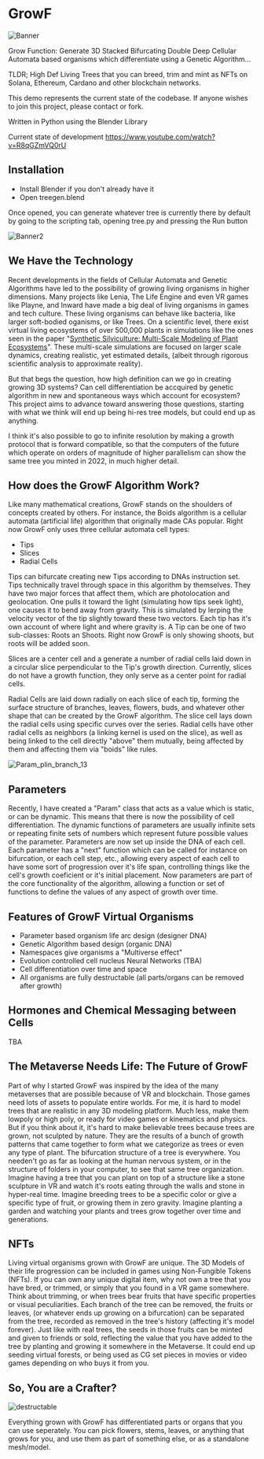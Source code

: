 # GrowF
![Banner](https://user-images.githubusercontent.com/1012779/144693909-a46458a3-2b72-4e3c-84ed-038187e7eac6.png)

Grow Function: Generate 3D Stacked Bifurcating Double Deep Cellular Automata based organisms which differentiate using a Genetic Algorithm... 

TLDR; High Def Living Trees that you can breed, trim and mint as NFTs on Solana, Ethereum, Cardano and other blockchain networks.

This demo represents the current state of the codebase.  If anyone wishes to join this project, please contact or fork.

Written in Python using the Blender Library

Current state of development https://www.youtube.com/watch?v=R8qGZmVQ0rU

## Installation
* Install Blender if you don't already have it
* Open treegen.blend

Once opened, you can generate whatever tree is currently there by default by going to the scripting tab, opening tree.py and pressing the Run button

![Banner2](https://user-images.githubusercontent.com/1012779/144967405-9696e42b-45a9-45ac-90e8-0b153df6ccc4.png)

## We Have the Technology

Recent developments in the fields of Cellular Automata and Genetic Algorithms have led to the possibility of growing living organisms in higher dimensions.  Many projects like Lenia, The Life Engine and even VR games like Playne, and Inward have made a big deal of living organisms in games and tech culture.  These living organisms can behave like bacteria, like larger soft-bodied oganisms, or like Trees.  On a scientific level, there exist virtual living ecosystems of over 500,000 plants in simulations like the ones seen in the paper "[Synthetic Silviculture: Multi-Scale Modeling of Plant Ecosystems](https://storage.googleapis.com/pirk.io/projects/synthetic_silviculture/index.html)". These multi-scale simulations are focused on larger scale dynamics, creating realistic, yet estimated details, (albeit through rigorous scientific analysis to approximate reality). 

But that begs the question, how high definition can we go in creating growing 3D systems?  Can cell differentiation be accquired by genetic algorithm in new and spontaneous ways which account for ecosystem? This project aims to advance toward answering those questions, starting with what we think will end up being hi-res tree models, but could end up as anything.

I think it's also possible to go to infinite resolution by making a growth protocol that is forward compatible, so that the computers of the future which operate on orders of magnitude of higher parallelism can show the same tree you minted in 2022, in much higher detail.

## How does the GrowF Algorithm Work?

Like many mathematical creations, GrowF stands on the shoulders of concepts created by others.  For instance, the Boids algorithm is a cellular automata (artificial life) algorithm that originally made CAs popular.  Right now GrowF only uses three cellular automata cell types:

* Tips
* Slices
* Radial Cells

Tips can bifurcate creating new Tips according to DNAs instruction set.  Tips technically travel through space in this algorithm by themselves.  They have two major forces that affect them, which are photolocation and geolocation.  One pulls it toward the light (simulating how tips seek light), one causes it to bend away from gravity.  This is simulated by lerping the velocity vector of the tip slightly toward these two vectors.  Each tip has it's own account of where light and where gravity is.  A Tip can be one of two sub-classes: Roots an Shoots.  Right now GrowF is only showing shoots, but roots will be added soon.  

Slices are a center cell and a generate a number of radial cells laid down in a circular slice perpendicular to the Tip's growth direction.  Currently, slices do not have a growth function, they only serve as a center point for radial cells.

Radial Cells are laid down radially on each slice of each tip, forming the surface structure of branches, leaves, flowers, buds, and whatever other shape that can be created by the GrowF algorithm. The slice cell lays down the radial cells using specific curves over the series.  Radial cells have other radial cells as neighbors (a linking kernel is used on the slice), as well as being linked to the cell directly "above" them mutually, being affected by them and affecting them via "boids" like rules.

![Param_plin_branch_13](https://user-images.githubusercontent.com/1012779/145695569-194ff996-34f2-44dc-8eee-79568c1db41e.png)

## Parameters

Recently, I have created a "Param" class that acts as a value which is static, or can be dynamic.  This means that there is now the possibility of cell differentiation. The dynamic functions of parameters are usually infinite sets or repeating finite sets of numbers which represent future possible values of the parameter.  Parameters are now set up inside the DNA of each cell.  Each parameter has a "next" function which can be called for instance on bifurcation, or each cell step, etc., allowing every aspect of each cell to have some sort of progression over it's life span, controlling things like the cell's growth coeficient or it's initial placement.  Now parameters are part of the core functionality of the algorithm, allowing a function or set of functions to define the values of any aspect of growth over time.

## Features of GrowF Virtual Organisms

* Parameter based organism life arc design (designer DNA)
* Genetic Algorithm based design (organic DNA)
* Namespaces give organisms a "Multiverse effect"
* Evolution controlled cell nucleus Neural Networks (TBA)
* Cell differentiation over time and space
* All organisms are fully destructable (all parts/organs can be removed after growth)

## Hormones and Chemical Messaging between Cells

TBA

## The Metaverse Needs Life: The Future of GrowF

Part of why I started GrowF was inspired by the idea of the many metaverses that are possible because of VR and blockchain.  Those games need lots of assets to populate entire worlds.  For me, it is hard to model trees that are realistic in any 3D modeling platform.  Much less, make them lowpoly or high poly, or ready for video games or kinematics and physics. But if you think about it, it's hard to make believable trees because trees are grown, not sculpted by nature. They are the results of a bunch of growth patterns that came together to form what we categorize as trees or even any type of plant.  The bifurcation structure of a tree is everywhere.  You needen't go as far as looking at the human nervous system, or in the structure of folders in your computer, to see that same tree organization.  Imagine having a tree that you can plant on top of a structure like a stone sculpture in VR and watch it's roots eating through the walls and stone in hyper-real time.  Imagine breeding trees to be a specific color or give a specific type of fruit, or growing them in zero gravity.  Imagine planting a garden and watching your plants and trees grow together over time and generations.

## NFTs

Living virtual organisms grown with GrowF are unique.  The 3D Models of their life progression can be included in games using Non-Fungible Tokens (NFTs).  If you can own any unique digital item, why not own a tree that you have bred, or trimmed, or simply that you found in a VR game somewhere.  Think about trimming, or when trees bear fruits that have specific properties or visual peculiarities.  Each branch of the tree can be removed, the fruits or leaves, (or whatever ends up growing on a bifurcation) can be separated from the tree, recorded as removed in the tree's history (affecting it's model forever).  Just like with real trees, the seeds in those fruits can be minted and given to friends or sold, reflecting the value that you have added to the tree by planting and growing it somewhere in the Metaverse.  It could end up seeding virtual forests, or being used as CG set pieces in movies or video games depending on who buys it from you.

## So, You are a Crafter?

![destructable](https://user-images.githubusercontent.com/1012779/146231113-7a7ecd6a-49ef-4843-8180-a4dd39cd13a2.png)

Everything grown with GrowF has differentiated parts or organs that you can use seperately.  You can pick flowers, stems, leaves, or anything that grows for you, and use them as part of something else, or as a standalone mesh/model.
